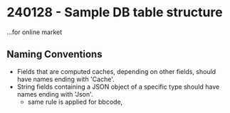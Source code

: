 # 240128 - Sample DB table structure

...for online market

## Naming Conventions

- Fields that are computed caches, depending on other fields, should have names ending with 'Cache'.
- String fields containing a JSON object of a specific type should have names ending with 'Json'.
  - same rule is applied for bbcode,
